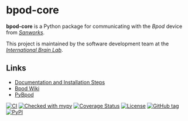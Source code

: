 bpod-core
=========

**bpod-core** is a Python package for communicating with the *Bpod* device from [*Sanworks*](https://sanworks.io/).

This project is maintained by the software development team at the
[*International Brain Lab*](https://internationalbrainlab.org/).

Links
-----

* [Documentation and Installation Steps](https://int-brain-lab.github.io/bpod-core)
* [Bpod Wiki](https://sanworks.github.io/Bpod_Wiki)
* [PyBpod](https://pybpod.readthedocs.io)


[![CI](https://github.com/int-brain-lab/bpod-core/actions/workflows/main.yaml/badge.svg)](https://github.com/int-brain-lab/bpod-core/actions/workflows/main.yaml)
[![Checked with mypy](https://www.mypy-lang.org/static/mypy_badge.svg)](https://mypy-lang.org/)
[![Coverage Status](https://coveralls.io/repos/github/int-brain-lab/bpod-core/badge.svg?branch=main)](https://coveralls.io/github/int-brain-lab/bpod-core?branch=main)
[![License](https://img.shields.io/github/license/int-brain-lab/bpod-core)](https://github.com/int-brain-lab/bpod-core/blob/main/LICENSE)
[![GitHub tag](https://img.shields.io/github/v/tag/int-brain-lab/bpod-core)](https://github.com/int-brain-lab/bpod-core/tags)
[![PyPI](https://img.shields.io/pypi/v/bpod-core)](https://pypi.org/project/bpod-core/)
